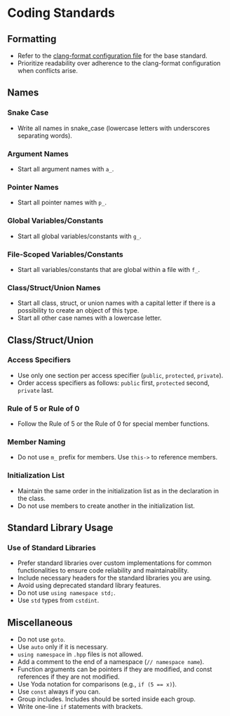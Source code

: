 # Coding Standards

## Formatting

- Refer to the [clang-format configuration file](https://github.com/xEmbeddedTools/xmcu/blob/main/clang-format.txt) for the base standard.
- Prioritize readability over adherence to the clang-format configuration when conflicts arise.

## Names

### Snake Case
- Write all names in snake_case (lowercase letters with underscores separating words).

### Argument Names
- Start all argument names with `a_`.

### Pointer Names
- Start all pointer names with `p_`.

### Global Variables/Constants
- Start all global variables/constants with `g_`.

### File-Scoped Variables/Constants
- Start all variables/constants that are global within a file with `f_`.

### Class/Struct/Union Names
- Start all class, struct, or union names with a capital letter if there is a possibility to create an object of this type.
- Start all other case names with a lowercase letter.

## Class/Struct/Union

### Access Specifiers
- Use only one section per access specifier (`public`, `protected`, `private`).
- Order access specifiers as follows: `public` first, `protected` second, `private` last.

### Rule of 5 or Rule of 0
- Follow the Rule of 5 or the Rule of 0 for special member functions.

### Member Naming
- Do not use `m_` prefix for members. Use `this->` to reference members.

### Initialization List
- Maintain the same order in the initialization list as in the declaration in the class.
- Do not use members to create another in the initialization list.

## Standard Library Usage

### Use of Standard Libraries
- Prefer standard libraries over custom implementations for common functionalities to ensure code reliability and maintainability.
- Include necessary headers for the standard libraries you are using.
- Avoid using deprecated standard library features.
- Do not use `using namespace std;`.
- Use `std` types from `cstdint`.

## Miscellaneous

- Do not use `goto`.
- Use `auto` only if it is necessary.
- `using namespace` in `.hpp` files is not allowed.
- Add a comment to the end of a namespace (`// namespace name`).
- Function arguments can be pointers if they are modified, and const references if they are not modified.
- Use Yoda notation for comparisons (e.g., `if (5 == x)`).
- Use `const` always if you can.
- Group includes. Includes should be sorted inside each group.
- Write one-line `if` statements with brackets.